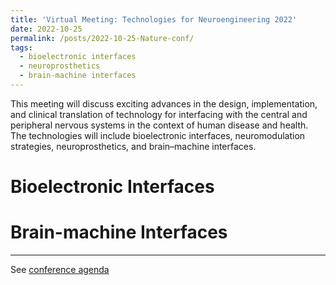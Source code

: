 ```yaml
---
title: 'Virtual Meeting: Technologies for Neuroengineering 2022'
date: 2022-10-25
permalink: /posts/2022-10-25-Nature-conf/
tags:
  - bioelectronic interfaces
  - neuroprosthetics
  - brain-machine interfaces
---
```


This meeting will discuss exciting advances in the design, implementation, and clinical translation of technology for interfacing with the central and peripheral nervous systems in the context of human disease and health. The technologies will include bioelectronic interfaces, neuromodulation strategies, neuroprosthetics, and brain–machine interfaces.

# Bioelectronic Interfaces


# Brain-machine Interfaces

------

See [conference agenda](/files/posts/2022-10-25-Nature-conference.pdf)

